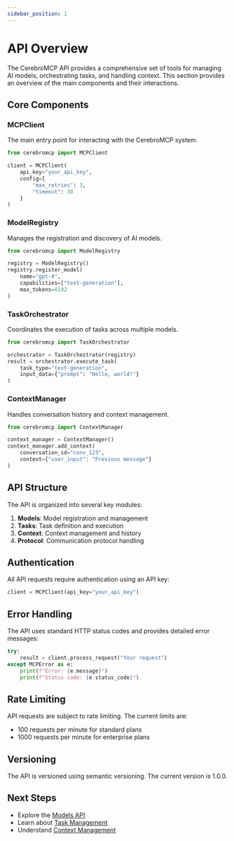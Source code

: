 ```yaml
---
sidebar_position: 1
---
```


# API Overview

The CerebroMCP API provides a comprehensive set of tools for managing AI models, orchestrating tasks, and handling context. This section provides an overview of the main components and their interactions.

## Core Components

### MCPClient

The main entry point for interacting with the CerebroMCP system.

```python
from cerebromcp import MCPClient

client = MCPClient(
    api_key="your_api_key",
    config={
        "max_retries": 3,
        "timeout": 30
    }
)
```

### ModelRegistry

Manages the registration and discovery of AI models.

```python
from cerebromcp import ModelRegistry

registry = ModelRegistry()
registry.register_model(
    name="gpt-4",
    capabilities=["text-generation"],
    max_tokens=8192
)
```

### TaskOrchestrator

Coordinates the execution of tasks across multiple models.

```python
from cerebromcp import TaskOrchestrator

orchestrator = TaskOrchestrator(registry)
result = orchestrator.execute_task(
    task_type="text-generation",
    input_data={"prompt": "Hello, world!"}
)
```

### ContextManager

Handles conversation history and context management.

```python
from cerebromcp import ContextManager

context_manager = ContextManager()
context_manager.add_context(
    conversation_id="conv_123",
    context={"user_input": "Previous message"}
)
```

## API Structure

The API is organized into several key modules:

1. **Models**: Model registration and management
2. **Tasks**: Task definition and execution
3. **Context**: Context management and history
4. **Protocol**: Communication protocol handling

## Authentication

All API requests require authentication using an API key:

```python
client = MCPClient(api_key="your_api_key")
```

## Error Handling

The API uses standard HTTP status codes and provides detailed error messages:

```python
try:
    result = client.process_request("Your request")
except MCPError as e:
    print(f"Error: {e.message}")
    print(f"Status code: {e.status_code}")
```

## Rate Limiting

API requests are subject to rate limiting. The current limits are:

- 100 requests per minute for standard plans
- 1000 requests per minute for enterprise plans

## Versioning

The API is versioned using semantic versioning. The current version is 1.0.0.

## Next Steps

- Explore the [Models API](../api/models)
- Learn about [Task Management](../api/tasks)
- Understand [Context Management](../api/context) 